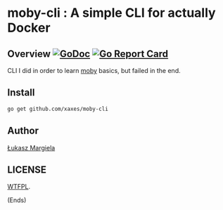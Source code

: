 # moby-cli : A simple CLI for actually Docker

## Overview [![GoDoc](https://godoc.org/github.com/xaxes/moby-cli?status.svg)](https://godoc.org/github.com/xaxes/moby-cli) [![Go Report Card](https://goreportcard.com/badge/github.com/xaxes/moby-cli)](https://goreportcard.com/report/github.com/xaxes/moby-cli)

CLI I did in order to learn [moby](https://github.com/moby/moby) basics, but failed in the end.

## Install

```bash
go get github.com/xaxes/moby-cli
```

## Author

[Łukasz Margiela](https://twitter.com/xaxees)

## LICENSE

[WTFPL](http://www.wtfpl.net/).

(Ends)